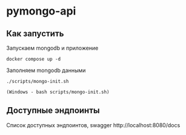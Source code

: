 # pymongo-api

## Как запустить

Запускаем mongodb и приложение

```shell
docker compose up -d
```

Заполняем mongodb данными

```shell
./scripts/mongo-init.sh

(Windows - bash scripts/mongo-init.sh)
```

## Доступные эндпоинты

Список доступных эндпоинтов, swagger http://localhost:8080/docs